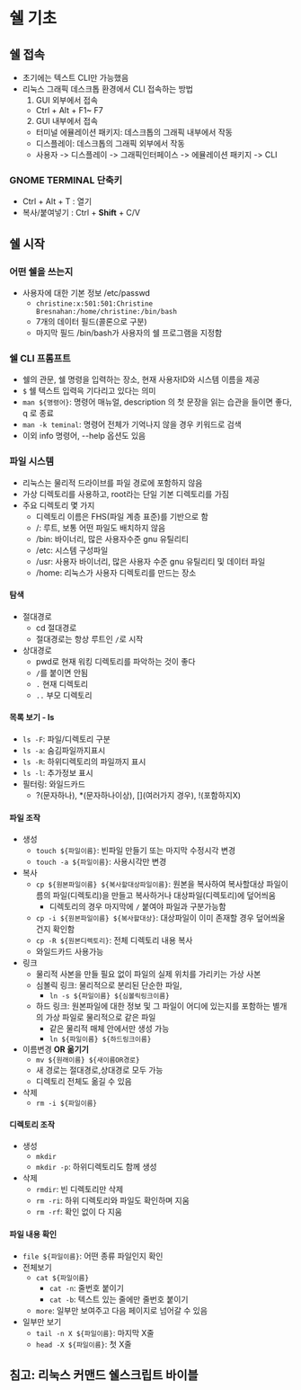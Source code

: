 # 쉘 기초
## 쉘 접속
- 초기에는 텍스트 CLI만 가능했음
- 리눅스 그래픽 데스크톱 환경에서 CLI 접속하는 방법
  1. GUI 외부에서 접속
    - Ctrl + Alt + F1~ F7
  2. GUI 내부에서 접속
    - 터미널 에뮬레이션 패키지: 데스크톱의 그래픽 내부에서 작동
    - 디스플레이: 데스크톱의 그래픽 외부에서 작동
    - 사용자 -> 디스플레이 -> 그래픽인터페이스 -> 에뮬레이션 패키지 -> CLI

### GNOME TERMINAL 단축키
- Ctrl + Alt + T : 열기
- 복사/붙여넣기 : Ctrl + **Shift** + C/V

## 쉘 시작
### 어떤 쉘을 쓰는지
- 사용자에 대한 기본 정보 /etc/passwd
  - `christine:x:501:501:Christine Bresnahan:/home/christine:/bin/bash`
  - 7개의 데이터 필드(콜론으로 구분)
  - 마지막 필드 /bin/bash가 사용자의 쉘 프로그램을 지정함

### 쉘 CLI 프롬프트
- 쉘의 관문, 쉘 명령을 입력하는 장소, 현재 사용자ID와 시스템 이름을 제공
- `$` 쉘 텍스트 입력윽 기다리고 있다는 의미
- `man ${명령어}`: 명령어 매뉴얼, description 의 첫 문장을 읽는 습관을 들이면 좋다, q 로 종료 
- `man -k teminal`: 명령어 전체가 기억나지 않을 경우 키워드로 검색
- 이외 info 명령어, --help 옵션도 있음

### 파일 시스템
- 리눅스는 물리적 드라이브를 파일 경로에 포함하지 않음
- 가상 디렉토리를 사용하고, root라는 단일 기본 디렉토리를 가짐
- 주요 디렉토리 몇 가지
  - 디렉토리 이름은 FHS(파일 계층 표준)를 기반으로 함
  - /: 루트, 보통 어떤 파일도 배치하지 않음
  - /bin: 바이너리, 많은 사용자수준 gnu 유틸리티
  - /etc: 시스템 구성파일
  - /usr: 사용자 바이너리, 많은 사용자 수준 gnu 유틸리티 및 데이터 파일
  - /home: 리눅스가 사용자 디렉토리를 만드는 장소
  
#### 탐색
  - 절대경로
    - cd 절대경로
    - 절대경로는 항상 루트인 `/`로 시작
  - 상대경로
    - pwd로 현재 워킹 디렉토리를 파악하는 것이 좋다
    - `/`를 붙이면 안됨
    - `.` 현재 디렉토리
    - `..` 부모 디렉토리
    
#### 목록 보기 - ls
- `ls -F`: 파일/디렉토리 구분
- `ls -a`: 숨김파일까지표시
- `ls -R`: 하위디렉토리의 파일까지 표시
- `ls -l`: 추가정보 표시
- 필터링: 와일드카드 
  - ?(문자하나), *(문자하나이상), [](여러가지 경우), !(포함하지X)
    
#### 파일 조작
- 생성
  - `touch ${파일이름}`: 빈파일 만들기 또는 마지막 수정시각 변경
  - `touch -a ${파일이름}`: 사용시각만 변경
- 복사
  - `cp ${원본파일이름} ${복사할대상파일이름}`: 원본을 복사하여 복사할대상 파일이름의 파일(디렉토리)을 만들고 복사하거나 대상파일(디렉토리)에 덮어씌움
    - 디렉토리의 경우 마지막에 `/` 붙여야 파일과 구분가능함
  - `cp -i ${원본파일이름} ${복사할대상}`: 대상파일이 이미 존재할 경우 덮어씌울 건지 확인함
  - `cp -R ${원본디렉토리}`: 전체 디렉토리 내용 복사
  - 와일드카드 사용가능
- 링크  
  - 물리적 사본을 만들 필요 없이 파일의 실제 위치를 가리키는 가상 사본
  - 심볼릭 링크: 물리적으로 분리된 단순한 파일, 
    - `ln -s ${파일이름} ${심볼릭링크이름}`
  - 하드 링크: 원본파일에 대한 정보 및 그 파일이 어디에 있는지를 포함하는 별개의 가상 파일로 물리적으로 같은 파일
    - 같은 물리적 매체 안에서만 생성 가능
    - `ln ${파일이름} ${하드링크이름}`
- 이름변경 **OR 옮기기**
  - `mv ${원래이름} ${새이름OR경로}`
  - 새 경로는 절대경로,상대경로 모두 가능
  - 디렉토리 전체도 옮길 수 있음
- 삭제
  - `rm -i ${파일이름}`

#### 디렉토리 조작
- 생성
  - `mkdir`
  - `mkdir -p`: 하위디렉토리도 함께 생성
- 삭제
  - `rmdir`: 빈 디렉토리만 삭제 
  - `rm -ri`: 하위 디렉토리와 파일도 확인하며 지움
  - `rm -rf`: 확인 없이 다 지움

#### 파일 내용 확인
- `file ${파일이름}`: 어떤 종류 파일인지 확인
- 전체보기
  - `cat ${파일이름}`
    - `cat -n`: 줄번호 붙이기
    - `cat -b`: 텍스트 있는 줄에만 줄번호 붙이기
  - `more`: 일부만 보여주고 다음 페이지로 넘어갈 수 있음
- 일부만 보기
  - `tail -n X ${파일이름}`: 마지막 X줄
  - `head -X ${파일이름}`: 첫 X줄
  
## 침고: 리눅스 커맨드 쉘스크립트 바이블
